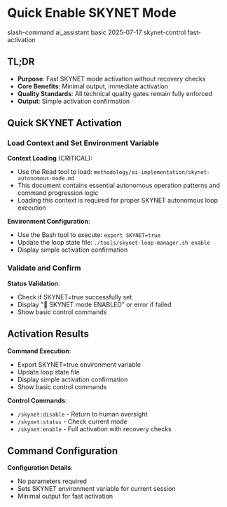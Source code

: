 # <context>Quick Enable SKYNET Mode</context>

<meta>
  <title>SKYNET Quick Mode Activation</title>
  <type>slash-command</type>
  <audience>ai_assistant</audience>
  <complexity>basic</complexity>
  <updated>2025-07-17</updated>
  <scope>skynet-control</scope>
  <mode>fast-activation</mode>
</meta>

## <summary priority="critical">TL;DR</summary>
- **Purpose**: Fast SKYNET mode activation without recovery checks
- **Core Benefits**: Minimal output, immediate activation
- **Quality Standards**: All technical quality gates remain fully enforced
- **Output**: Simple activation confirmation

## <instructions priority="high">Quick SKYNET Activation</instructions>

### <step-1>Load Context and Set Environment Variable</step-1>
**Context Loading** (CRITICAL):
- Use the Read tool to load: `methodology/ai-implementation/skynet-autonomous-mode.md`
- This document contains essential autonomous operation patterns and command progression logic
- Loading this context is required for proper SKYNET autonomous loop execution

**Environment Configuration**:
- Use the Bash tool to execute: `export SKYNET=true`
- Update the loop state file: `./tools/skynet-loop-manager.sh enable`
- Display simple activation confirmation

### <step-2>Validate and Confirm</step-2>
**Status Validation**:
- Check if SKYNET=true successfully set
- Display "🤖 SKYNET mode ENABLED" or error if failed
- Show basic control commands

## <expected-output priority="medium">Activation Results</expected-output>

**Command Execution**:
- Export SKYNET=true environment variable
- Update loop state file
- Display simple activation confirmation
- Show basic control commands

**Control Commands**:
- `/skynet:disable` - Return to human oversight
- `/skynet:status` - Check current mode
- `/skynet:enable` - Full activation with recovery checks

## <parameters priority="low">Command Configuration</parameters>
**Configuration Details**:
- No parameters required
- Sets SKYNET environment variable for current session
- Minimal output for fast activation